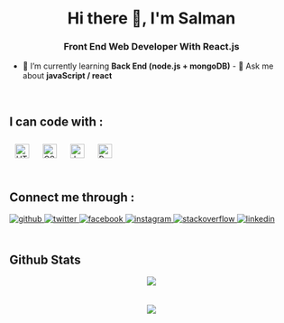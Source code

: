 <h1 align="center">Hi there 👋, I'm Salman</h1>
<h3 align="center">Front End Web Developer With React.js</h3>



- 🌱 I’m currently learning **Back End (node.js + mongoDB)** - 💬 Ask me about
**javaScript / react**
<br />

## I can code with :
<div align="left">
    <img
        style="margin: 10px"
        src="https://profilinator.rishav.dev/skills-assets/html5-original-wordmark.svg"
        alt="HTML5"
        height="25"
    />
    <img
        style="margin: 10px"
        src="https://profilinator.rishav.dev/skills-assets/css3-original-wordmark.svg"
        alt="CSS3"
        height="25"
    />
    <img
        style="margin: 10px"
        src="https://profilinator.rishav.dev/skills-assets/javascript-original.svg"
        alt="JavaScript"
        height="25"
    />
    <img
        style="margin: 10px"
        src="https://profilinator.rishav.dev/skills-assets/react-original-wordmark.svg"
        alt="React"
        height="25"
    />
</div>

<br />

## Connect me through :
<div align="left">
    <a href="https://github.com/https://github.com/shSalman009" target="_blank">
        <img
        src=https://img.shields.io/badge/github-%2324292e.svg?&style=for-the-badge&logo=github&logoColor=white
        alt=github style="margin-bottom: 5px;" />
    </a>
    <a
        href="https://twitter.com/https://twitter.com/SalmanA40538364"
        target="_blank"
    >
        <img
        src=https://img.shields.io/badge/twitter-%2300acee.svg?&style=for-the-badge&logo=twitter&logoColor=white
        alt=twitter style="margin-bottom: 5px;" />
    </a>
    <a
        href="https://www.facebook.com/https://www.facebook.com/profile.php?id=100077283967573"
        target="_blank"
    >
        <img
        src=https://img.shields.io/badge/facebook-%232E87FB.svg?&style=for-the-badge&logo=facebook&logoColor=white
        alt=facebook style="margin-bottom: 5px;" />
    </a>
    <a
        href="https://instagram.com/https://www.instagram.com/chhhangeee/"
        target="_blank"
    >
        <img
        src=https://img.shields.io/badge/instagram-%23000000.svg?&style=for-the-badge&logo=instagram&logoColor=white
        alt=instagram style="margin-bottom: 5px;" />
    </a>
    <a
        href="https://stackoverflow.com/users/https://stackoverflow.com/users/17212859/sh-salman?tab=profile"
        target="_blank"
    >
        <img
        src=https://img.shields.io/badge/stackoverflow-%23F28032.svg?&style=for-the-badge&logo=stackoverflow&logoColor=white
        alt=stackoverflow style="margin-bottom: 5px;" />
    </a>
    <a
        href="https://linkedin.com/in/https://www.linkedin.com/in/salman-ahmed-77682823b/"
        target="_blank"
    >
        <img
        src=https://img.shields.io/badge/linkedin-%231E77B5.svg?&style=for-the-badge&logo=linkedin&logoColor=white
        alt=linkedin style="margin-bottom: 5px;" />
    </a>
</div>

<br />

## Github Stats
<div align="center">
    <img
        src="https://github-readme-stats.vercel.app/api?username=shSalman009&show_icons=true&count_private=true&hide_border=true"
        align="center"
    />
</div>

<br />

<br />

<div align="center">
    <img
        src="https://komarev.com/ghpvc/?username=shSalman009&&style=flat-square"
        align="center"
    />
</div>

<br />
